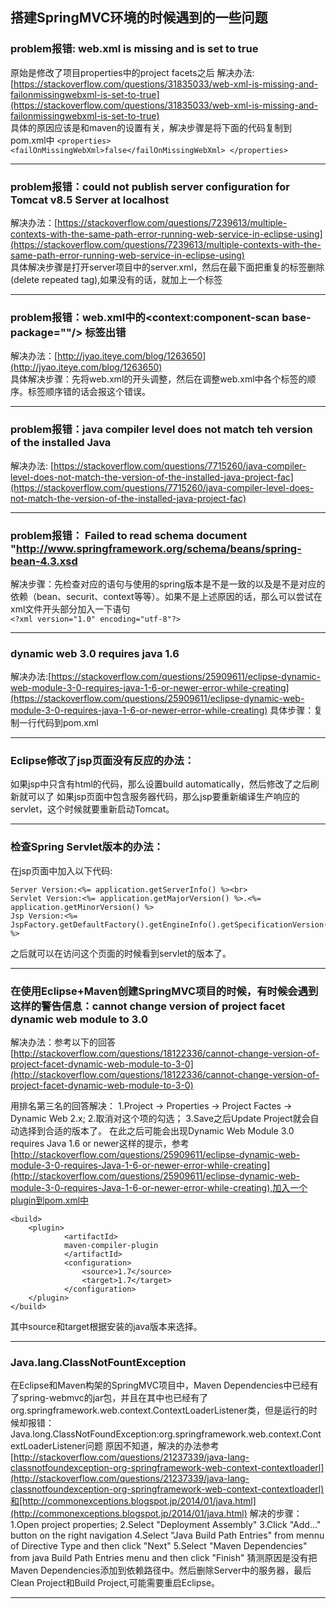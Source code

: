## 搭建SpringMVC环境的时候遇到的一些问题<br>

### problem报错: web.xml is missing and <failOnMissingWebXml> is set to true
原始是修改了项目properties中的project facets之后
解决办法:[https://stackoverflow.com/questions/31835033/web-xml-is-missing-and-failonmissingwebxml-is-set-to-true](https://stackoverflow.com/questions/31835033/web-xml-is-missing-and-failonmissingwebxml-is-set-to-true)<br>
具体的原因应该是和maven的设置有关，解决步骤是将下面的代码复制到pom.xml中
`<properties>
	<failOnMissingWebXml>false</failOnMissingWebXml>
</properties>`

---

### problem报错：could not publish server configuration for Tomcat v8.5 Server at localhost<br>
解决办法：[https://stackoverflow.com/questions/7239613/multiple-contexts-with-the-same-path-error-running-web-service-in-eclipse-using](https://stackoverflow.com/questions/7239613/multiple-contexts-with-the-same-path-error-running-web-service-in-eclipse-using)<br>
具体解决步骤是打开server项目中的server.xml，然后在最下面把重复的<context>标签删除(delete repeated <context> tag),如果没有<context>的话，就加上一个<context>标签

---

### problem报错：web.xml中的<context:component-scan base-package=""/> 标签出错
解决办法：[http://jyao.iteye.com/blog/1263650](http://jyao.iteye.com/blog/1263650)<br>
具体解决步骤：先将web.xml的开头调整，然后在调整web.xml中各个标签的顺序。标签顺序错的话会报这个错误。

---

### problem报错：java compiler level does not match teh version of the installed Java<br>
解决办法: [https://stackoverflow.com/questions/7715260/java-compiler-level-does-not-match-the-version-of-the-installed-java-project-fac](https://stackoverflow.com/questions/7715260/java-compiler-level-does-not-match-the-version-of-the-installed-java-project-fac)

---

### problem报错： Failed to read schema document "http://www.springframework.org/schema/beans/spring-bean-4.3.xsd<br>

解决步骤：先检查对应的语句与使用的spring版本是不是一致的以及是不是对应的依赖（bean、securit、context等等）。如果不是上述原因的话，那么可以尝试在xml文件开头部分加入一下语句<br>
`<?xml version="1.0" encoding="utf-8"?>`

---
### dynamic web 3.0 requires java 1.6

解决办法:[https://stackoverflow.com/questions/25909611/eclipse-dynamic-web-module-3-0-requires-java-1-6-or-newer-error-while-creating](https://stackoverflow.com/questions/25909611/eclipse-dynamic-web-module-3-0-requires-java-1-6-or-newer-error-while-creating)
具体步骤：复制一行代码到pom.xml

---

### Eclipse修改了jsp页面没有反应的办法：

如果jsp中只含有html的代码，那么设置build automatically，然后修改了之后刷新就可以了
如果jsp页面中包含服务器代码，那么jsp要重新编译生产响应的servlet，这个时候就要重新启动Tomcat。

---

### 检查Spring Servlet版本的办法：
在jsp页面中加入以下代码:
```
Server Version:<%= application.getServerInfo() %><br>
Servlet Version:<%= application.getMajorVersion() %>.<%= application.getMinorVersion() %>
Jsp Version:<%= JspFactory.getDefaultFactory().getEngineInfo().getSpecificationVersion() %>

```
之后就可以在访问这个页面的时候看到servlet的版本了。

---

### 在使用Eclipse+Maven创建SpringMVC项目的时候，有时候会遇到这样的警告信息：cannot change version of project facet dynamic web module to 3.0
解决办法：参考以下的回答[http://stackoverflow.com/questions/18122336/cannot-change-version-of-project-facet-dynamic-web-module-to-3-0](http://stackoverflow.com/questions/18122336/cannot-change-version-of-project-facet-dynamic-web-module-to-3-0)

用排名第三名的回答解决：
1.Project -> Properties -> Project Factes -> Dynamic Web 2.x;
2.取消对这个项的勾选；
3.Save之后Update Project就会自动选择到合适的版本了。
在此之后可能会出现Dynamic Web Module 3.0 requires Java 1.6 or newer这样的提示，参考[http://stackoverflow.com/questions/25909611/eclipse-dynamic-web-module-3-0-requires-Java-1-6-or-newer-error-while-creating](http://stackoverflow.com/questions/25909611/eclipse-dynamic-web-module-3-0-requires-Java-1-6-or-newer-error-while-creating),加入一个plugin到pom.xml中

```
<build>
	<plugin>
			<artifactId>
			maven-compiler-plugin
			</artifactId>
			<configuration>
				<source>1.7</source>
				<target>1.7</target>
			</configuration>
	</plugin>
</build>
```
其中source和target根据安装的java版本来选择。

---

### Java.lang.ClassNotFountException

在Eclipse和Maven构架的SpringMVC项目中，Maven Dependencies中已经有了spring-webmvc的jar包，并且在其中也已经有了org.springframework.web.context.ContextLoaderListener类，但是运行的时候却报错：Java.long.ClassNotFoundException:org.springframework.web.context.ContextLoaderListener问题
原因不知道，解决的办法参考[http://stackoverflow.com/questions/21237339/java-lang-classnotfoundexception-org-springframework-web-context-contextloaderl](http://stackoverflow.com/questions/21237339/java-lang-classnotfoundexception-org-springframework-web-context-contextloaderl)和[http://commonexceptions.blogspot.jp/2014/01/java.html](http://commonexceptions.blogspot.jp/2014/01/java.html)
解决的步骤：
1.Open project properties;
2.Select "Deployment Assembly"
3.Click "Add..." button on the right navigation
4.Select "Java Build Path Entries" from mennu of Directive Type and then click "Next"
5.Select "Maven Dependencies" from java Build Path Entries menu and then click "Finish"
猜测原因是没有把Maven Dependencies添加到依赖路径中。然后删除Server中的服务器，最后Clean Project和Build Project,可能需要重启Eclipse。

---
